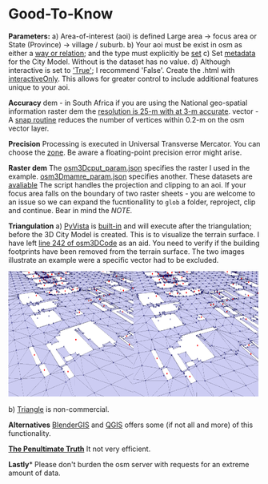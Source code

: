 # Good-To-Know

**Parameters:**
a) Area-of-interest (aoi) is defined Large area -> focus area or State (Province) -> village / suburb.
b) Your aoi must be exist in osm as either a [way or relation](https://wiki.openstreetmap.org/wiki/Elements); and the type must explicitly be [set](https://github.com/AdrianKriger/osm_LoD1_3DCityModel/blob/main/osm3Dcput_param.json#L4)
c) Set [metadata](https://github.com/AdrianKriger/osm_LoD1_3DCityModel/blob/main/osm3Dcput_param.json#L21-L31) for the City Model. Without is the dataset has no value.
d) Although interactive is set to ['True'](https://github.com/AdrianKriger/osm_LoD1_3DCityModel/blob/main/osm3Dcput_param.json#L33); I recommend 'False'. Create the .html with [interactiveOnly](https://github.com/AdrianKriger/osm_LoD1_3DCityModel/blob/main/interactiveOnly.ipynb). This allows for greater control to include additional features unique to your aoi.

**Accuracy**
dem - in South Africa if you are using the National geo-spatial information raster dem the [resolution is 25-m with at 3-m accurate](https://www.ee.co.za/wp-content/uploads/2015/08/Julie-Verhulp.pdf).
vector - A [snap routine](https://github.com/AdrianKriger/osm_LoD1_3DCityModel/blob/main/osm3DCode.py#L231-L238) reduces the number of vertices within 0.2-m on the osm vector layer. 

**Precision**
Processing is executed in Universal Transverse Mercator. You can choose the [zone](https://github.com/AdrianKriger/osm_LoD1_3DCityModel/blob/main/osm3Dcput_param.json#L6). Be aware a floating-point precision error might arise.

**Raster dem**
The [osm3Dcput_param.json](https://github.com/AdrianKriger/osm_LoD1_3DCityModel/blob/main/osm3Dcput_param.json#L15) specifies the raster I used in the example. [osm3Dmamre_param.json](https://github.com/AdrianKriger/osm_LoD1_3DCityModel/blob/main/extra/osm3Dmamre_param.json#L15) specifies another. These datasets are [avaliable](http://www.ngi.gov.za/index.php/online-shop/what-is-itis-portal)
The script handles the projection and clipping to an aoi. If your focus area falls on the boundary of two raster sheets - you are welcome to an issue so we can expand the fucntionallity to `glob` a folder, reproject, clip and continue. Bear in mind the *NOTE.*

**Triangulation**
a) [PyVista](https://www.pyvista.org/) is [built-in](https://github.com/AdrianKriger/osm_LoD1_3DCityModel/blob/main/osm3DCode.py#L415) and will execute after the triangulation; before the 3D City Model is created. This is to visualize the terrain surface. I have left [line 242 of osm3DCode](https://github.com/AdrianKriger/osm_LoD1_3DCityModel/blob/main/osm3DCode.py#L242) as an aid.
You need to verify if the building footprints have been removed from the terrain surface. The two images illustrate an example were a specific vector had to be excluded. 

<img src="img/fp01.png" alt="alt text" width="250" height="250"><img src="img/fp02.png" alt="alt text" width="250" height="250">

b) [Triangle](https://www.cs.cmu.edu/~quake/triangle.html) is non-commercial.

**Alternatives**
[BlenderGIS](https://github.com/domlysz/BlenderGIS) and [QGIS](https://qgis.org/en/site/) offers some (if not all and more) of this functionality.

**[The Penultimate Truth](https://en.wikipedia.org/wiki/The_Penultimate_Truth)**
It not very efficient.

**Lastly***
Please don't burden the osm server with requests for an extreme amount of data.
